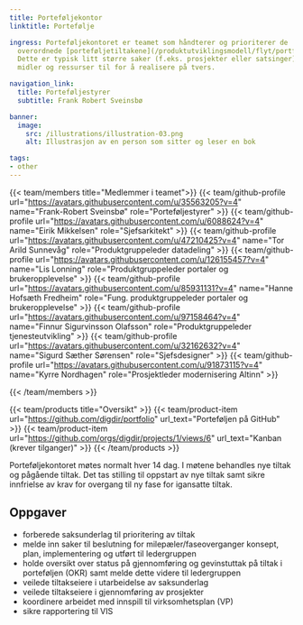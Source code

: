 ```yaml
---
title: Porteføljekontor
linktitle: Portefølje

ingress: Porteføljekontoret er teamet som håndterer og prioriterer de
  overordnede [porteføljetiltakene](/produktutviklingsmodell/flyt/portfolio/).
  Dette er typisk litt større saker (f.eks. prosjekter eller satsinger) som det må settes av
  midler og ressurser til for å realisere på tvers.

navigation_link:
  title: Porteføljestyrer
  subtitle: Frank Robert Sveinsbø

banner:
  image:
    src: /illustrations/illustration-03.png
    alt: Illustrasjon av en person som sitter og leser en bok

tags:
- other
---
```


{{< team/members title="Medlemmer i teamet">}}
{{< team/github-profile url="https://avatars.githubusercontent.com/u/35563205?v=4" name="Frank-Robert Sveinsbø" role="Porteføljestyrer" >}}
{{< team/github-profile url="https://avatars.githubusercontent.com/u/6088624?v=4" name="Eirik Mikkelsen" role="Sjefsarkitekt" >}}
{{< team/github-profile url="https://avatars.githubusercontent.com/u/47210425?v=4" name="Tor Arild Sunnevåg" role="Produktgruppeleder datadeling" >}}
{{< team/github-profile url="https://avatars.githubusercontent.com/u/126155457?v=4" name="Lis Lonning" role="Produktgruppeleder portaler og brukeropplevelse" >}}
{{< team/github-profile url="https://avatars.githubusercontent.com/u/85931131?v=4" name="Hanne Hofsæth Fredheim" role="Fung. produktgruppeleder portaler og brukeropplevelse" >}}
{{< team/github-profile url="https://avatars.githubusercontent.com/u/97158464?v=4" name="Finnur Sigurvinsson Olafsson" role="Produktgruppeleder tjenesteutvikling" >}}
{{< team/github-profile url="https://avatars.githubusercontent.com/u/32162632?v=4" name="Sigurd Sæther Sørensen" role="Sjefsdesigner" >}}
{{< team/github-profile url="https://avatars.githubusercontent.com/u/91873115?v=4" name="Kyrre Nordhagen" role="Prosjektleder modernisering Altinn" >}}

{{< /team/members >}}

{{< team/products title="Oversikt" >}}
{{< team/product-item url="https://github.com/digdir/portfolio" url_text="Porteføljen på GitHub" >}}
{{< team/product-item url="https://github.com/orgs/digdir/projects/1/views/6" url_text="Kanban (krever tilganger)" >}}
{{< /team/products >}}

Porteføljekontoret møtes normalt hver 14 dag. I møtene behandles nye tiltak og pågående tiltak.
Det tas stilling til oppstart av nye tiltak samt sikre innfrielse av krav for overgang til ny fase for igansatte tiltak.

## Oppgaver

- forberede saksunderlag til prioritering av tiltak
- melde inn saker til beslutning for milepæler/faseoverganger konsept, plan, implementering og utført til ledergruppen
- holde oversikt over status på gjennomføring og gevinstuttak på tiltak i porteføljen (OKR) samt melde dette videre til ledergruppen
- veilede tiltakseiere i utarbeidelse av saksunderlag
- veilede tiltakseiere i gjennomføring av prosjekter
- koordinere arbeidet med innspill til virksomhetsplan (VP)
- sikre rapportering til VIS
